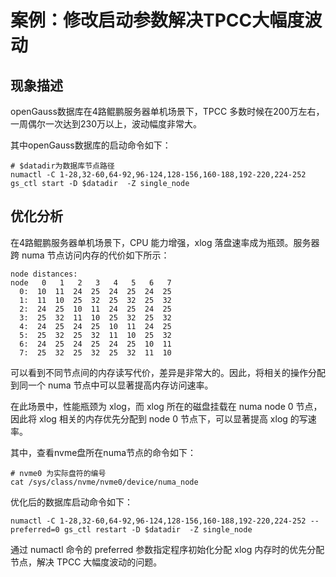 # 案例：修改启动参数解决TPCC大幅度波动

## 现象描述
openGauss数据库在4路鲲鹏服务器单机场景下，TPCC 多数时候在200万左右，一周偶尔一次达到230万以上，波动幅度非常大。

其中openGauss数据库的启动命令如下：
```shell
# $datadir为数据库节点路径
numactl -C 1-28,32-60,64-92,96-124,128-156,160-188,192-220,224-252 gs_ctl start -D $datadir  -Z single_node
```

## 优化分析

在4路鲲鹏服务器单机场景下，CPU 能力增强，xlog 落盘速率成为瓶颈。服务器跨 numa 节点访问内存的代价如下所示：
```shell
node distances:
node   0   1   2   3   4   5   6   7
  0:  10  11  24  25  24  25  24  25
  1:  11  10  25  32  25  32  25  32
  2:  24  25  10  11  24  25  24  25
  3:  25  32  11  10  25  32  25  32
  4:  24  25  24  25  10  11  24  25
  5:  25  32  25  32  11  10  25  32
  6:  24  25  24  25  24  25  10  11
  7:  25  32  25  32  25  32  11  10

```

可以看到不同节点间的内存读写代价，差异是非常大的。因此，将相关的操作分配到同一个 numa 节点中可以显著提高内存访问速率。

在此场景中，性能瓶颈为 xlog，而 xlog 所在的磁盘挂载在 numa node 0 节点，因此将 xlog 相关的内存优先分配到 node 0 节点下，可以显著提高 xlog 的写速率。

其中，查看nvme盘所在numa节点的命令如下：
```shell
# nvme0 为实际盘符的编号
cat /sys/class/nvme/nvme0/device/numa_node
```

优化后的数据库启动命令如下：
```shell
numactl -C 1-28,32-60,64-92,96-124,128-156,160-188,192-220,224-252 --preferred=0 gs_ctl restart -D $datadir  -Z single_node
```
通过 numactl 命令的 preferred 参数指定程序初始化分配 xlog 内存时的优先分配节点，解决 TPCC 大幅度波动的问题。
